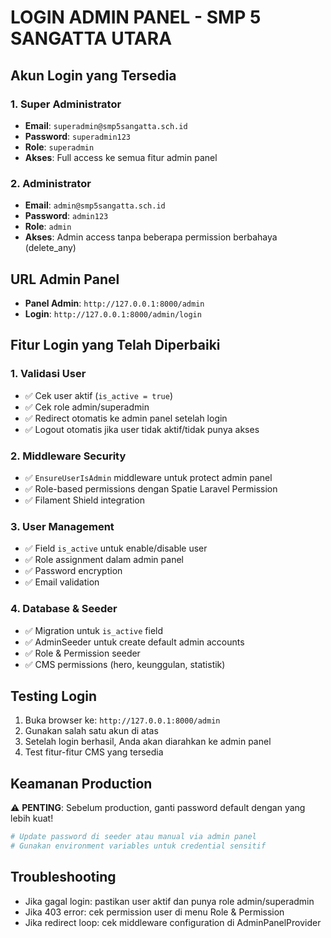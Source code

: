 # LOGIN ADMIN PANEL - SMP 5 SANGATTA UTARA

## Akun Login yang Tersedia

### 1. Super Administrator
- **Email**: `superadmin@smp5sangatta.sch.id`
- **Password**: `superadmin123`
- **Role**: `superadmin`
- **Akses**: Full access ke semua fitur admin panel

### 2. Administrator
- **Email**: `admin@smp5sangatta.sch.id`
- **Password**: `admin123`
- **Role**: `admin`
- **Akses**: Admin access tanpa beberapa permission berbahaya (delete_any)

## URL Admin Panel
- **Panel Admin**: `http://127.0.0.1:8000/admin`
- **Login**: `http://127.0.0.1:8000/admin/login`

## Fitur Login yang Telah Diperbaiki

### 1. Validasi User
- ✅ Cek user aktif (`is_active = true`)
- ✅ Cek role admin/superadmin
- ✅ Redirect otomatis ke admin panel setelah login
- ✅ Logout otomatis jika user tidak aktif/tidak punya akses

### 2. Middleware Security
- ✅ `EnsureUserIsAdmin` middleware untuk protect admin panel
- ✅ Role-based permissions dengan Spatie Laravel Permission
- ✅ Filament Shield integration

### 3. User Management
- ✅ Field `is_active` untuk enable/disable user
- ✅ Role assignment dalam admin panel
- ✅ Password encryption
- ✅ Email validation

### 4. Database & Seeder
- ✅ Migration untuk `is_active` field
- ✅ AdminSeeder untuk create default admin accounts
- ✅ Role & Permission seeder
- ✅ CMS permissions (hero, keunggulan, statistik)

## Testing Login

1. Buka browser ke: `http://127.0.0.1:8000/admin`
2. Gunakan salah satu akun di atas
3. Setelah login berhasil, Anda akan diarahkan ke admin panel
4. Test fitur-fitur CMS yang tersedia

## Keamanan Production

⚠️ **PENTING**: Sebelum production, ganti password default dengan yang lebih kuat!

```bash
# Update password di seeder atau manual via admin panel
# Gunakan environment variables untuk credential sensitif
```

## Troubleshooting

- Jika gagal login: pastikan user aktif dan punya role admin/superadmin
- Jika 403 error: cek permission user di menu Role & Permission
- Jika redirect loop: cek middleware configuration di AdminPanelProvider
